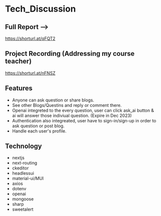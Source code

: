 # Tech_Discussion
## Full Report -->
https://shorturl.at/qFQT2

## Project Recording (Addressing my course teacher)
https://shorturl.at/nFNSZ

## Features
- Anyone can ask question or share blogs.
- See other Blogs/Questins and reply or comment there.
- Openai integreted to the every question, user can click ask_ai button & ai will answer those indiviual question. (Expire in Dec 2023)
- Authentication also integreated, user have to sign-in/sign-up in order to ask question or post blog.
- Handle each user's profile.

## Technology
- nextjs
- next-routing
- ckeditor
- headlessui
- material-ui/MUI
- axios
- dotenv
- openai
- mongoose
- sharp
- sweetalert
